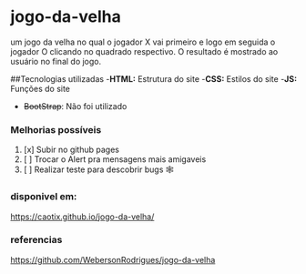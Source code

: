 # jogo-da-velha
um jogo da velha no qual o jogador X vai primeiro e logo em seguida o jogador O clicando no quadrado respectivo.
O  resultado é mostrado ao usuário no final do jogo.

##Tecnologias utilizadas
 -**HTML:** Estrutura do site
 -**CSS:** Estilos do site
 -**JS:** Funções do site
 - ~~BootStrap~~: Não foi utilizado

### Melhorias possíveis
1. [x] Subir no github pages
2. [ ] Trocar o Alert pra mensagens mais amigaveis
3. [ ] Realizar teste para descobrir bugs 🕸

### disponivel em:
https://caotix.github.io/jogo-da-velha/
### referencias
https://github.com/WebersonRodrigues/jogo-da-velha
